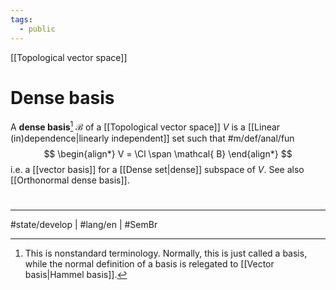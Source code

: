 ```yaml
---
tags:
  - public
---
```

[[Topological vector space]]
# Dense basis

A **dense basis**[^term] $\mathcal{B}$ of a [[Topological vector space]] $V$ is a [[Linear (in)dependence|linearly independent]] set such that #m/def/anal/fun
$$
\begin{align*}
V = \Cl \span \mathcal{ B}
\end{align*}
$$
i.e. a [[vector basis]] for a [[Dense set|dense]] subspace of $V$.
See also [[Orthonormal dense basis]].

  [^term]: This is nonstandard terminology. Normally, this is just called a basis, while the normal definition of a basis is relegated to [[Vector basis|Hammel basis]].

#
---
#state/develop | #lang/en | #SemBr
